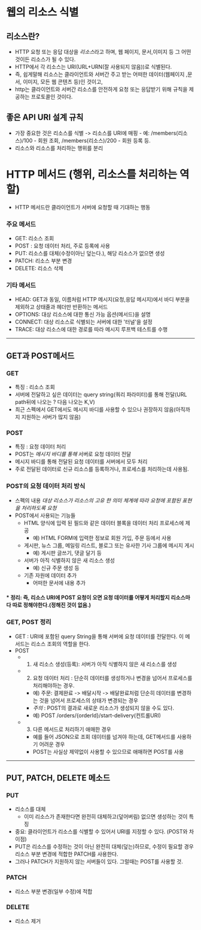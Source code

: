 # 웹의 리소스 식별


## 리소스란?
* HTTP 요청 또는 응답 대상을 *리소스*라고 하며, 웹 페이지, 문서,이미지 등 그 어떤 것이든 리소스가 될 수 있다.
* HTTP에서 각 리소스는 URI(URL+URN(잘 사용되지 않음))로 식별된다.
* 즉, 쉽게말해 리소스는 클라이언트와 서버간 주고 받는 어떠한 데이터(웹페이지 ,문서, 이미지, 모든 웹 콘텐츠 등)인 것이고,
* http는 클라이언트와 서버간 리소스를 안전하게 요청 또는 응답받기 위해 규칙을 제공하는 프로토콜인 것이다.



## 좋은 API URI 설계 규칙
* 가장 중요한 것은 리소스를 식별  -> 리소스를 URI에 매핑 - 예: /members(리소스)/100 - 회원 조회, /members(리소스)/200 - 회원 등록 등.
* 리소스와 리소스를 처리하는 행위를 분리




# HTTP 메서드 (행위, 리소스를 처리하는 역할)
* HTTP 메서드란 클라이언트가 서버에 요청할 때 기대하는 행동
### 주요 메서드
* GET: 리소스 조회
* POST : 요청 데이터 처리, 주로 등록에 사용
* PUT: 리소스를 대체(수정이아닌 덮는다.), 해당 리소스가 없으면 생성
* PATCH: 리소스 부분 변경
* DELETE: 리소스 삭제
### 기타 메서드
* HEAD: GET과 동일, 이름처럼 HTTP 메시지(요청,응답 메시지)에서 바디 부분을 제외하고 상태줄과 헤더만 반환하는 메서드
* OPTIONS: 대상 리소스에 대한 통신 가능 옵션(메서드)을 설명
* CONNECT: 대상 리소스로 식별되는 서버에 대한 '터널'을 설정
* TRACE: 대상 리소스에 대한 경로를 따라 메시지 루프백 테스트를 수행


----------------------------------------------------------------------
## GET과 POST메서드

### GET
* 특징 : 리소스 조회
* 서버에 전달하고 싶은 데이터는 query string(쿼리 파라미터)를 통해 전달(URL path뒤에 나오는 ? 다음 나오는 K,V)
* 최근 스펙에서 GET에서도 메시지 바디를 사용할 수 있으나 권장하지 않음(아직까지 지원하는 서버가 많지 않음)


### POST
* 특징 : 요청 데이터 처리
* POST는 *메시지 바디를 통해* 서버로 요청 데이터 전달
* 메시지 바디를 통해 전달된 요청 데이터를 서버에서 모두 처리
* 주로 전달된 데이터로 신규 리소스를 등록하거나, 프로세스를 처리하는데 사용됨.

### POST의 요청 데이터 처리 방식
* 스펙의 내용 *대상 리소스가 리소스의 고유 한 의미 체계에 따라 요청에 포함된 표현을 처리하도록 요청*
* POST에서 사용되는 기능들 
  * HTML 양식에 입력 된 필드와 같은 데이터 블록을 데이터 처리 프로세스에 제공
    * 예) HTML FORM에 입력한 정보로 회원 가입, 주문 등에서 사용
  * 게시판, 뉴스 그룹, 메일링 리스트, 블로그 또는 유사한 기사 그룹에 메시지 게시
    * 예) 게시판 글쓰기, 댓글 달기 등
  * 서버가 아직 식별하지 않은 새 리소스 생성
    * 예) 신규 주문 생성 등
  * 기존 자원에 데이터 추가
    * 어떠한 문서에 내용 추가
#### * 정리: 즉, 리소스 URI에 POST 요청이 오면 요청 데이터를 어떻게 처리할지 리소스마다 따로 정해야한다.(정해진 것이 없음.)



### GET, POST 정리
* GET : URI에 포함된 query String을 통해 서버에 요청 데이터를 전달한다. 이 메서드는 리소스 조회의 역할을 한다.
* POST 
  * 1. 새 리소스 생성(등록): 서버가 아직 식별하지 않은 새 리소스를 생성
  * 2. 요청 데이터 처리 : 단순히 데이터를 생성하거나 변경을 넘어서 프로세스를 처리해야하는 경우.
    * 예) 주문: 결제완료 -> 배달시작 -> 배달완료처럼 단순히 데이터를 변경하는 것을 넘어서 프로세스의 상태가 변경되는 경우
    * *주의* : POST의 결과로 새로운 리소스가 생성되지 않을 수도 있다.
    * 예) POST /orders/{orderId}/start-delivery(컨트롤URI)
  * 3. 다른 메서드로 처리하기 애매한 경우
    * 예를 들어 JSON으로 조회 데이터를 넘겨야 하는데, GET메서드를 사용하기 어려운 경우
    * POST는 사실상 제약없이 사용할 수 있으므로 애매하면 POST를 사용


-------------------------------------------------------------------------------------------------
## PUT, PATCH, DELETE 메소드

### PUT
* 리소스를 대체
  * 이미 리소스가 존재한다면 완전히 대체하고(덮어버림) 없으면 생성하는 것이 특징
* 중요: 클라이언트가 리소스를 식별할 수 있어서 URI를 지정할 수 있다. (POST와 차이점)
* PUT은 리소스를 수정하는 것이 아닌 완전히 대체(덮는)하므로, 수정이 필요할 경우 리소스 부분 변경에 적합한 PATCH를 사용한다.
* 그러나 PATCH가 지원하지 않는 서버들이 있다. 그럴때는 POST를 사용할 것.

### PATCH
* 리소스 부분 변경(일부 수정)에 적합

### DELETE
* 리소스 제거
